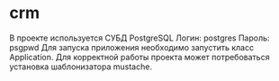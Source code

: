 # crm
В проекте используется СУБД PostgreSQL
    Логин: postgres
    Пароль: psgpwd
Для запуска приложения необходимо запустить класс Application.
Для корректной работы проекта может потребоваться установка шаблонизатора mustache.
